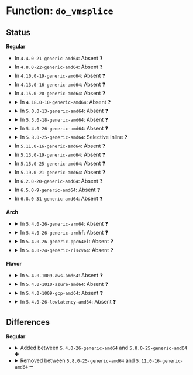 # Function: <code>do_vmsplice</code>

## Status
<b>Regular</b>
<ul>
<li>
In <code>4.4.0-21-generic-amd64</code>: Absent ❓
</li>
<li>
In <code>4.8.0-22-generic-amd64</code>: Absent ❓
</li>
<li>
In <code>4.10.0-19-generic-amd64</code>: Absent ❓
</li>
<li>
In <code>4.13.0-16-generic-amd64</code>: Absent ❓
</li>
<li>
In <code>4.15.0-20-generic-amd64</code>: Absent ❓
</li>
<li>
<details>
<summary>In <code>4.18.0-10-generic-amd64</code>: Absent ❓</summary>

```json
{
  "name": "do_vmsplice",
  "collision_type": "Unique Static",
  "inline_type": "Selective",
  "funcs": [
    {
      "addr": 18446744071581799953,
      "name": "do_vmsplice",
      "external": false,
      "loc": "fs/splice.c:1331",
      "file": "fs/splice.c",
      "inline": "not declared, inlined",
      "caller_inline": [
        "fs/splice.c:__do_compat_sys_vmsplice",
        "fs/splice.c:__do_sys_vmsplice"
      ],
      "caller_func": [
        "fs/splice.c:__do_compat_sys_vmsplice",
        "fs/splice.c:__do_sys_vmsplice"
      ]
    }
  ],
  "symbols": [
    {
      "addr": 18446744071581799056,
      "name": "do_vmsplice.part.15",
      "section": ".text",
      "bind": "STB_LOCAL",
      "size": 293
    }
  ]
}
```
</details>
</li>
<li>
<details>
<summary>In <code>5.0.0-13-generic-amd64</code>: Absent ❓</summary>

```json
{
  "name": "do_vmsplice",
  "collision_type": "Unique Static",
  "inline_type": "Selective",
  "funcs": [
    {
      "addr": 18446744071581887089,
      "name": "do_vmsplice",
      "external": false,
      "loc": "fs/splice.c:1335",
      "file": "fs/splice.c",
      "inline": "not declared, inlined",
      "caller_inline": [
        "fs/splice.c:__do_compat_sys_vmsplice",
        "fs/splice.c:__do_sys_vmsplice"
      ],
      "caller_func": [
        "fs/splice.c:__do_compat_sys_vmsplice",
        "fs/splice.c:__do_sys_vmsplice"
      ]
    }
  ],
  "symbols": [
    {
      "addr": 18446744071581886272,
      "name": "do_vmsplice.part.16",
      "section": ".text",
      "bind": "STB_LOCAL",
      "size": 293
    }
  ]
}
```
</details>
</li>
<li>
<details>
<summary>In <code>5.3.0-18-generic-amd64</code>: Absent ❓</summary>

```json
{
  "name": "do_vmsplice",
  "collision_type": "Unique Static",
  "inline_type": "Selective",
  "funcs": [
    {
      "addr": 18446744071582013172,
      "name": "do_vmsplice",
      "external": false,
      "loc": "fs/splice.c:1341",
      "file": "fs/splice.c",
      "inline": "not declared, inlined",
      "caller_inline": [
        "fs/splice.c:__do_compat_sys_vmsplice",
        "fs/splice.c:__do_sys_vmsplice"
      ],
      "caller_func": [
        "fs/splice.c:__do_compat_sys_vmsplice",
        "fs/splice.c:__do_sys_vmsplice"
      ]
    }
  ],
  "symbols": [
    {
      "addr": 18446744071582012352,
      "name": "do_vmsplice.part.0",
      "section": ".text",
      "bind": "STB_LOCAL",
      "size": 294
    }
  ]
}
```
</details>
</li>
<li>
<details>
<summary>In <code>5.4.0-26-generic-amd64</code>: Absent ❓</summary>

```json
{
  "name": "do_vmsplice",
  "collision_type": "Unique Static",
  "inline_type": "Selective",
  "funcs": [
    {
      "addr": 18446744071582091140,
      "name": "do_vmsplice",
      "external": false,
      "loc": "fs/splice.c:1349",
      "file": "fs/splice.c",
      "inline": "not declared, inlined",
      "caller_inline": [
        "fs/splice.c:__do_compat_sys_vmsplice",
        "fs/splice.c:__do_sys_vmsplice"
      ],
      "caller_func": [
        "fs/splice.c:__do_compat_sys_vmsplice",
        "fs/splice.c:__do_sys_vmsplice"
      ]
    }
  ],
  "symbols": [
    {
      "addr": 18446744071582090320,
      "name": "do_vmsplice.part.0",
      "section": ".text",
      "bind": "STB_LOCAL",
      "size": 294
    }
  ]
}
```
</details>
</li>
<li>
<details>
<summary>In <code>5.8.0-25-generic-amd64</code>: Selective Inline ❓</summary>

```c
long int do_vmsplice(struct file * f, struct iov_iter * iter, unsigned int flags)
```

```json
{
  "name": "do_vmsplice",
  "collision_type": "Unique Static",
  "inline_type": "Selective",
  "funcs": [
    {
      "addr": 18446744071582323456,
      "name": "do_vmsplice",
      "external": false,
      "loc": "fs/splice.c:1337",
      "file": "fs/splice.c",
      "inline": "not declared, inlined",
      "caller_inline": [],
      "caller_func": [
        "fs/splice.c:__do_compat_sys_vmsplice",
        "fs/splice.c:__do_sys_vmsplice"
      ]
    }
  ],
  "symbols": [
    {
      "addr": 18446744071582323456,
      "name": "do_vmsplice",
      "section": ".text",
      "bind": "STB_LOCAL",
      "size": 413
    }
  ]
}
```
</details>
</li>
<li>
In <code>5.11.0-16-generic-amd64</code>: Absent ❓
</li>
<li>
In <code>5.13.0-19-generic-amd64</code>: Absent ❓
</li>
<li>
In <code>5.15.0-25-generic-amd64</code>: Absent ❓
</li>
<li>
In <code>5.19.0-21-generic-amd64</code>: Absent ❓
</li>
<li>
In <code>6.2.0-20-generic-amd64</code>: Absent ❓
</li>
<li>
In <code>6.5.0-9-generic-amd64</code>: Absent ❓
</li>
<li>
In <code>6.8.0-31-generic-amd64</code>: Absent ❓
</li>
</ul>
<b>Arch</b>
<ul>
<li>
<details>
<summary>In <code>5.4.0-26-generic-arm64</code>: Absent ❓</summary>

```json
{
  "name": "do_vmsplice",
  "collision_type": "Unique Static",
  "inline_type": "Selective",
  "funcs": [
    {
      "addr": 18446603336493623400,
      "name": "do_vmsplice",
      "external": false,
      "loc": "fs/splice.c:1349",
      "file": "fs/splice.c",
      "inline": "not declared, inlined",
      "caller_inline": [
        "fs/splice.c:__do_compat_sys_vmsplice",
        "fs/splice.c:__do_sys_vmsplice"
      ],
      "caller_func": [
        "fs/splice.c:__do_compat_sys_vmsplice",
        "fs/splice.c:__do_sys_vmsplice"
      ]
    }
  ],
  "symbols": [
    {
      "addr": 18446603336493622560,
      "name": "do_vmsplice.part.0",
      "section": ".text",
      "bind": "STB_LOCAL",
      "size": 340
    }
  ]
}
```
</details>
</li>
<li>
<details>
<summary>In <code>5.4.0-26-generic-armhf</code>: Absent ❓</summary>

```json
{
  "name": "do_vmsplice",
  "collision_type": "Unique Static",
  "inline_type": "Full",
  "funcs": [
    {
      "addr": 3227163940,
      "name": "do_vmsplice",
      "external": false,
      "loc": "fs/splice.c:1349",
      "file": "fs/splice.c",
      "inline": "not declared, inlined",
      "caller_inline": [
        "fs/splice.c:__do_sys_vmsplice"
      ],
      "caller_func": []
    }
  ],
  "symbols": []
}
```
</details>
</li>
<li>
<details>
<summary>In <code>5.4.0-26-generic-ppc64el</code>: Absent ❓</summary>

```json
{
  "name": "do_vmsplice",
  "collision_type": "Unique Static",
  "inline_type": "Selective",
  "funcs": [
    {
      "addr": 13835058055287217448,
      "name": "do_vmsplice",
      "external": false,
      "loc": "fs/splice.c:1349",
      "file": "fs/splice.c",
      "inline": "not declared, inlined",
      "caller_inline": [
        "fs/splice.c:__do_compat_sys_vmsplice",
        "fs/splice.c:__do_sys_vmsplice"
      ],
      "caller_func": [
        "fs/splice.c:__do_compat_sys_vmsplice",
        "fs/splice.c:__do_sys_vmsplice"
      ]
    }
  ],
  "symbols": [
    {
      "addr": 13835058055287216384,
      "name": "do_vmsplice.part.0",
      "section": ".text",
      "bind": "STB_LOCAL",
      "size": 448
    }
  ]
}
```
</details>
</li>
<li>
<details>
<summary>In <code>5.4.0-24-generic-riscv64</code>: Absent ❓</summary>

```json
{
  "name": "do_vmsplice",
  "collision_type": "Unique Static",
  "inline_type": "Full",
  "funcs": [
    {
      "addr": 18446743936273266108,
      "name": "do_vmsplice",
      "external": false,
      "loc": "fs/splice.c:1349",
      "file": "fs/splice.c",
      "inline": "not declared, inlined",
      "caller_inline": [
        "fs/splice.c:__do_sys_vmsplice"
      ],
      "caller_func": []
    }
  ],
  "symbols": []
}
```
</details>
</li>
</ul>
<b>Flavor</b>
<ul>
<li>
<details>
<summary>In <code>5.4.0-1009-aws-amd64</code>: Absent ❓</summary>

```json
{
  "name": "do_vmsplice",
  "collision_type": "Unique Static",
  "inline_type": "Selective",
  "funcs": [
    {
      "addr": 18446744071582059876,
      "name": "do_vmsplice",
      "external": false,
      "loc": "fs/splice.c:1349",
      "file": "fs/splice.c",
      "inline": "not declared, inlined",
      "caller_inline": [
        "fs/splice.c:__do_compat_sys_vmsplice",
        "fs/splice.c:__do_sys_vmsplice"
      ],
      "caller_func": [
        "fs/splice.c:__do_compat_sys_vmsplice",
        "fs/splice.c:__do_sys_vmsplice"
      ]
    }
  ],
  "symbols": [
    {
      "addr": 18446744071582059056,
      "name": "do_vmsplice.part.0",
      "section": ".text",
      "bind": "STB_LOCAL",
      "size": 294
    }
  ]
}
```
</details>
</li>
<li>
<details>
<summary>In <code>5.4.0-1010-azure-amd64</code>: Absent ❓</summary>

```json
{
  "name": "do_vmsplice",
  "collision_type": "Unique Static",
  "inline_type": "Selective",
  "funcs": [
    {
      "addr": 18446744071581997428,
      "name": "do_vmsplice",
      "external": false,
      "loc": "fs/splice.c:1349",
      "file": "fs/splice.c",
      "inline": "not declared, inlined",
      "caller_inline": [
        "fs/splice.c:__do_compat_sys_vmsplice",
        "fs/splice.c:__do_sys_vmsplice"
      ],
      "caller_func": [
        "fs/splice.c:__do_compat_sys_vmsplice",
        "fs/splice.c:__do_sys_vmsplice"
      ]
    }
  ],
  "symbols": [
    {
      "addr": 18446744071581996608,
      "name": "do_vmsplice.part.0",
      "section": ".text",
      "bind": "STB_LOCAL",
      "size": 294
    }
  ]
}
```
</details>
</li>
<li>
<details>
<summary>In <code>5.4.0-1009-gcp-amd64</code>: Absent ❓</summary>

```json
{
  "name": "do_vmsplice",
  "collision_type": "Unique Static",
  "inline_type": "Selective",
  "funcs": [
    {
      "addr": 18446744071582051156,
      "name": "do_vmsplice",
      "external": false,
      "loc": "fs/splice.c:1349",
      "file": "fs/splice.c",
      "inline": "not declared, inlined",
      "caller_inline": [
        "fs/splice.c:__do_compat_sys_vmsplice",
        "fs/splice.c:__do_sys_vmsplice"
      ],
      "caller_func": [
        "fs/splice.c:__do_compat_sys_vmsplice",
        "fs/splice.c:__do_sys_vmsplice"
      ]
    }
  ],
  "symbols": [
    {
      "addr": 18446744071582050336,
      "name": "do_vmsplice.part.0",
      "section": ".text",
      "bind": "STB_LOCAL",
      "size": 294
    }
  ]
}
```
</details>
</li>
<li>
<details>
<summary>In <code>5.4.0-26-lowlatency-amd64</code>: Absent ❓</summary>

```json
{
  "name": "do_vmsplice",
  "collision_type": "Unique Static",
  "inline_type": "Selective",
  "funcs": [
    {
      "addr": 18446744071582122836,
      "name": "do_vmsplice",
      "external": false,
      "loc": "fs/splice.c:1349",
      "file": "fs/splice.c",
      "inline": "not declared, inlined",
      "caller_inline": [
        "fs/splice.c:__do_compat_sys_vmsplice",
        "fs/splice.c:__do_sys_vmsplice"
      ],
      "caller_func": [
        "fs/splice.c:__do_compat_sys_vmsplice",
        "fs/splice.c:__do_sys_vmsplice"
      ]
    }
  ],
  "symbols": [
    {
      "addr": 18446744071582122016,
      "name": "do_vmsplice.part.0",
      "section": ".text",
      "bind": "STB_LOCAL",
      "size": 294
    }
  ]
}
```
</details>
</li>
</ul>

## Differences
<b>Regular</b>
<ul>
<li>
<details>
<summary>Added between <code>5.4.0-26-generic-amd64</code> and <code>5.8.0-25-generic-amd64</code> ➕</summary>

```c
long int do_vmsplice(struct file * f, struct iov_iter * iter, unsigned int flags)
```
</details>
</li>
<li>
<details>
<summary>Removed between <code>5.8.0-25-generic-amd64</code> and <code>5.11.0-16-generic-amd64</code> ➖</summary>

```c
long int do_vmsplice(struct file * f, struct iov_iter * iter, unsigned int flags)
```
</details>
</li>
</ul>
